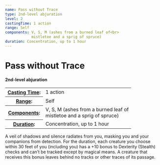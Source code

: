 ```yaml
---
name: Pass without Trace
type: 2nd-level abjuration
level: 2
castingTime: 1 action
range: Self
components: V, S, M (ashes from a burned leaf of<br>
			mistletoe and a sprig of spruce)
duration: Concentration, up to 1 hour
---
```


Pass without Trace
==================

#### 2nd-level abjuration

<table cellspacing="0" class="statBlock"><tbody><tr><th><a href="/srd/spellcasting/castingASpell.htm#castingtime">Casting Time</a>:</th><td>1 action</td></tr><tr><th><a href="/srd/spellcasting/castingASpell.htm#range">Range</a>:</th><td>Self</td></tr><tr><th><a href="/srd/spellcasting/castingASpell.htm#components">Components</a>:</th><td>V, S, M (ashes from a burned leaf of<br>mistletoe and a sprig of spruce)</td></tr><tr><th><a href="/srd/spellcasting/castingASpell.htm#duration">Duration</a>:</th><td>Concentration, up to 1 hour</td></tr></tbody></table>

A veil of shadows and silence radiates from you, masking you and your companions from detection. For the duration, each creature you choose within 30 feet of you (including you) has a +10 bonus to Dexterity (Stealth) checks and can’t be tracked except by magical means. A creature that receives this bonus leaves behind no tracks or other traces of its passage.